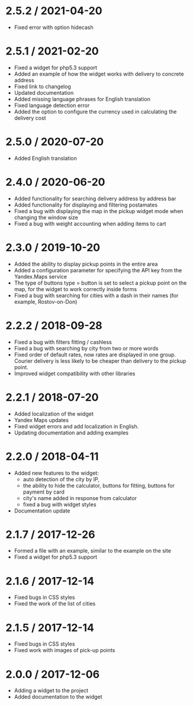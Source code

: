 2.5.2 / 2021-04-20
==================

* Fixed error with option hidecash

2.5.1 / 2021-02-20
==================

  * Fixed a widget for php5.3 support
  * Added an example of how the widget works with delivery to concrete address
  * Fixed link to changelog
  * Updated documentation
  * Added missing language phrases for English translation
  * Fixed language detection error
  * Added the option to configure the currency used in calculating the delivery cost

2.5.0 / 2020-07-20
===================

  * Added English translation

2.4.0 / 2020-06-20
===================

  * Added functionality for searching delivery address by address bar
  * Added functionality for displaying and filtering postamates
  * Fixed a bug with displaying the map in the pickup widget mode when changing the window size
  * Fixed a bug with weight accounting when adding items to cart

2.3.0 / 2019-10-20
===================

  * Added the ability to display pickup points in the entire area
  * Added a configuration parameter for specifying the API key from the Yandex.Maps service
  * The type of buttons type = button is set to select a pickup point on the map, for the widget to work correctly inside forms
  * Fixed a bug with searching for cities with a dash in their names (for example, Rostov-on-Don)

2.2.2 / 2018-09-28
===================

  * Fixed a bug with filters fitting / cashless
  * Fixed a bug with searching by city from two or more words
  * Fixed order of default rates, now rates are displayed in one group. Courier delivery is less likely to be cheaper than delivery to the pickup point.
  * Improved widget compatibility with other libraries

2.2.1 / 2018-07-20
===================

  * Added localization of the widget
  * Yandex Maps updates
  * Fixed widget errors and add localization in English.
  * Updating documentation and adding examples

2.2.0 / 2018-04-11
===================

  * Added new features to the widget:
    + auto detection of the city by IP,
    + the ability to hide the calculator, buttons for fitting, buttons for payment by card
    + city's name added in response from calculator
    + fixed a bug with widget styles
  * Documentation update

2.1.7 / 2017-12-26
===================

  * Formed a file with an example, similar to the example on the site
  * Fixed a widget for php5.3 support

2.1.6 / 2017-12-14
===================

  * Fixed bugs in CSS styles
  * Fixed the work of the list of cities

2.1.5 / 2017-12-14
===================

  * Fixed bugs in CSS styles
  * Fixed work with images of pick-up points

2.0.0 / 2017-12-06
===================

  * Adding a widget to the project
  * Added documentation to the widget
